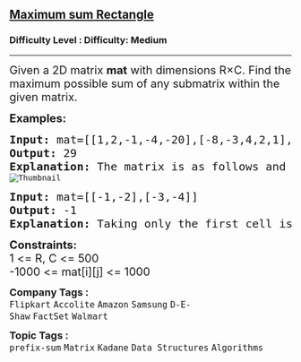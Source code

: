 <h2><a href="https://www.geeksforgeeks.org/problems/maximum-sum-rectangle2948/1?page=5&difficulty=Medium&status=unsolved&sortBy=submissions">Maximum sum Rectangle</a></h2><h3>Difficulty Level : Difficulty: Medium</h3><hr><div class="problems_problem_content__Xm_eO"><p><span style="font-size: 20px;">Given a 2D matrix <strong>mat</strong> with dimensions </span><span style="font-size: 20px;">R×C.</span><span style="font-size: 20px;"> Find the maximum possible sum of any submatrix within the given matrix.</span></p>
<p><strong><span style="font-size: 20px;">Examples:</span></strong></p>
<pre><span style="font-size: 20px;"><strong>Input: </strong>mat=[[1,2,-1,-4,-20],[-8,-3,4,2,1],[3,8,10,1,3],[-4,-1,1,7,-6]]
<strong>Output: </strong>29
<strong>Explanation: </strong>The matrix is as follows and the blue rectangle denotes the maximum sum rectangle.</span>
<img src="https://a.disquscdn.com/get?url=http%3A%2F%2Fwww.geeksforgeeks.org%2Fwp-content%2Fuploads%2Frectangle-11.png&amp;key=6UHjdHyGWQGo6f_kdpoBIQ&amp;w=320&amp;h=247" alt="Thumbnail">
</pre>
<pre><span style="font-size: 20px;"><strong>Input: </strong>mat=[[-1,-2],[-3,-4]]
<strong>Output: </strong>-1
<strong>Explanation: </strong>Taking only the first cell is the optimal choice.</span>&nbsp;</pre>
<p><span style="font-size: 20px;"><strong>Constraints:</strong><br>1 &lt;= R, C &lt;= 500<br>-1000 &lt;= mat[i][j] &lt;= 1000</span></p></div><p><span style=font-size:18px><strong>Company Tags : </strong><br><code>Flipkart</code>&nbsp;<code>Accolite</code>&nbsp;<code>Amazon</code>&nbsp;<code>Samsung</code>&nbsp;<code>D-E-Shaw</code>&nbsp;<code>FactSet</code>&nbsp;<code>Walmart</code>&nbsp;<br><p><span style=font-size:18px><strong>Topic Tags : </strong><br><code>prefix-sum</code>&nbsp;<code>Matrix</code>&nbsp;<code>Kadane</code>&nbsp;<code>Data Structures</code>&nbsp;<code>Algorithms</code>&nbsp;
